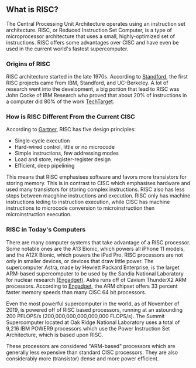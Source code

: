 ## What is RISC?
The Central Processing Unit Architecture operates using an instruction set architecture. RISC, or Reduced Instruction Set Computer, is a type of microprocessor architecture that uses a small, highly-optimized set of instructions. RISC offers some advantages over CISC and have even be used in the current world's fastest supercomputer.

### Origins of RISC
RISC architecture started in the late 1970s. According to [Standford](https://cs.stanford.edu/people/eroberts/courses/soco/projects/risc/whatis/index.html), the first RISC projects came from IBM, Standford, and UC-Berkeley. A lot of research went into the development, a big portion that lead to RISC was John Cocke of IBM Research who proved that about 20% of instructions in a computer did 80% of the work [TechTarget](https://search400.techtarget.com/definition/RISC).

### How is RISC Different From the Current CISC
According to [Gartner](https://www.gartner.com/en/information-technology/glossary/risc-reduced-instruction-set-computer), RISC has five design principles:
<ul>
  <li>Single-cycle execution</li>
  <li>Hard-wired control, little or no microcode</li>
  <li>Simple instructions, few addressing modes</li>
  <li>Load and store, register-register design</li>
  <li>Efficient, deep pipelining</li>
</ul>

This means that RISC emphasises software and favors more transistors for storing memory. This is in contrast to CISC which emphasises hardware and used many transistors for storing complex instructions. RISC also has less steps between macghine instructions and execution. RISC only has machine instructions leding to instruction execution, while CISC has machine instructions to microcode conversion to microinstruction then microinstruction execution. 

### RISC in Today's Computers
There are many computer systems that take advantage of a RISC processor. Some notable ones are the A13 Bionic, which powers all iPhone 11 models, and the A12X Bionic, which powers the iPad Pro. RISC processors are not only in smaller devices, or devices that draw little power. The supercomputer Astra, made by Hewlett Packard Enterprise, is the larget ARM-based supercomputer to be used by the Sandia National Laboratory for nuclear research [(Engadget)](https://www.engadget.com/2018/06/18/astra-arm-supercomputer/). Astra runs off of Cavium ThunderX2 ARM processors. According to [Engadget](https://www.engadget.com/2018/06/18/astra-arm-supercomputer/), the ARM chipset offers 33 percent faster memory speeds than many CISC 64 bit processors.

Even the most powerful supercomputer in the world, as of November of 2019, is powered off of RISC based processors, running at an astounding 200 PFLOPS/s (200,000,000,000,000,000 FLOPS/s). The Summit Supercomputer located at Oak Ridge National Laboratory uses a total of 9,216 IBM POWER9 processors which use the Power Instruction Set Architecture, which is based upon RISC.

These processors are considered "ARM-based" processors which are generally less expensive than standard CISC processors. They are also considerably more (transistor) dense and more power efficient. 
